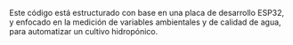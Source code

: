 Este código está estructurado con base en una placa de desarrollo ESP32, y enfocado en la medición de variables ambientales y de calidad de agua, para automatizar un cultivo hidropónico.
